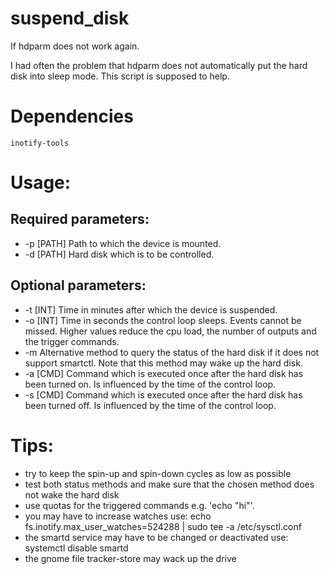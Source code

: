# suspend_disk
If hdparm does not work again.

I had often the problem that hdparm does not automatically put the hard disk into sleep mode. This script is supposed to help.

# Dependencies
```
inotify-tools
```

# Usage:
## Required parameters:
* -p [PATH]       Path to which the device is mounted.
* -d [PATH]       Hard disk which is to be controlled.

## Optional parameters:
* -t [INT]        Time in minutes after which the device is suspended.
* -o [INT]        Time in seconds the control loop sleeps. Events cannot be missed. Higher values reduce the cpu load, the number of outputs and the trigger commands.
* -m              Alternative method to query the status of the hard disk if it does not support smartctl. Note that this method may wake up the hard disk.
* -a [CMD]        Command which is executed once after the hard disk has been turned on. Is influenced by the time of the control loop.
* -s [CMD]        Command which is executed once after the hard disk has been turned off. Is influenced by the time of the control loop.

# Tips:
- try to keep the spin-up and spin-down cycles as low as possible
- test both status methods and make sure that the chosen method does not wake the hard disk
- use quotas for the triggered commands e.g. 'echo "hi"'.
- you may have to increase watches use:  echo fs.inotify.max_user_watches=524288 | sudo tee -a /etc/sysctl.conf                                                                                                   
- the smartd service may have to be changed or deactivated use: systemctl disable smartd
- the gnome file tracker-store may wack up the drive
